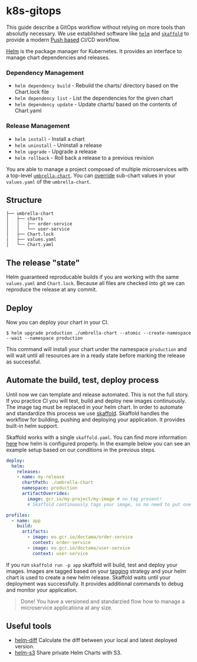 # k8s-gitops

This guide describe a GitOps workflow without relying on more tools than absolutly necessary. We use established software like [`helm`](https://helm.sh/) and [`skaffold`](https://skaffold.dev/) to provide a modern [Push based](https://www.weave.works/blog/why-is-a-pull-vs-a-push-pipeline-important) CI/CD workflow.


[Helm](https://helm.sh/) is the package manager for Kubernetes. It provides an interface to manage chart dependencies and releases.

### Dependency Management

- `helm dependency build` - Rebuild the charts/ directory based on the Chart.lock file
- `helm dependency list` - List the dependencies for the given chart
- `helm dependency update` - Update charts/ based on the contents of Chart.yaml

### Release Management

- `helm install` - Install a chart
- `helm uninstall` - Uninstall a release
- `helm upgrade` - Upgrade a release
- `helm rollback` - Roll back a release to a previous revision

You are able to manage a project composed of multiple microservices with a top-level [`umbrella-chart`](https://helm.sh/docs/howto/charts_tips_and_tricks/#complex-charts-with-many-dependencies). You can [override](https://helm.sh/docs/chart_template_guide/subcharts_and_globals/#global-chart-values) sub-chart values in your `values.yaml` of the `umbrella-chart`.

## Structure
```
├── umbrella-chart
│   ├── charts
│   │   ├── order-service
│   │   └── user-service
│   ├── Chart.lock
|   ├── values.yaml
│   └── Chart.yaml
```

## The release "state"

Helm guaranteed reproducable builds if you are working with the same `values.yaml` and `Chart.lock`. Because all files are checked into git we can reproduce the release at any commit.

## Deploy

Now you can deploy your chart in your CI.

```
$ helm upgrade production ./umbrella-chart --atomic --create-namespace --wait --namespace production
```

This command will install your chart under the namespace `production` and will wait until all resources are in a ready state before marking the release as successful.

## Automate the build, test, deploy process

Until now we can template and release automated. This is not the full story. If you practice CI you will test, build and deploy new images continuously. The image tag must be replaced in your helm chart. In order to automate and standardize this process we use [skaffold](https://skaffold.dev/). Skaffold handles the workflow for building, pushing and deploying your application. It provides built-in helm support.

Skaffold works with a single `skaffold.yaml`. You can find more information [here](https://skaffold.dev/docs/pipeline-stages/deployers/helm/) how helm is configured properly. In the example below you can see an example setup based on our conditions in the previous steps.

```yaml
deploy:
  helm:
    releases:
    - name: my-release
      chartPath: ./umbrella-chart
      namespace: production
      artifactOverrides:
        image: gcr.io/my-project/my-image # no tag present!
        # Skaffold continuously tags your image, so no need to put one here.

profiles:
  - name: app
    build:
      artifacts:
        - image: eu.gcr.io/doctama/order-service
          context: order-service
        - image: eu.gcr.io/doctama/user-service
          context: user-service
```

If you run `skaffold run -p app` skaffold will build, test and deploy your images. Images are tagged based on your [tagging](https://skaffold.dev/docs/pipeline-stages/taggers/) strategy and your helm chart is used to create a new helm release.
Skaffold waits until your deployment was successfully. It provides additional commands to debug and monitor your application.

> Done! You have a versioned and standarzied flow how to manage a microservice applicationa at any size.

## Useful tools

- [helm-diff](https://github.com/databus23/helm-diff) Calculate the diff between your local and latest deployed version.
- [helm-s3](https://github.com/hypnoglow/helm-s3) Share private Helm Charts with S3.